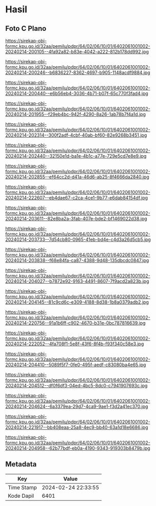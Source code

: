 # Hasil

## Foto C Plano

https://sirekap-obj-formc.kpu.go.id/32aa/pemilu/pdpr/64/02/06/10/01/6402061001002-20240214-200105--4fa92a82-b83e-4042-a222-812b178dd992.jpg

https://sirekap-obj-formc.kpu.go.id/32aa/pemilu/pdpr/64/02/06/10/01/6402061001002-20240214-200246--b6836227-8362-4697-b905-1148acdf9884.jpg

https://sirekap-obj-formc.kpu.go.id/32aa/pemilu/pdpr/64/02/06/10/01/6402061001002-20240214-200440--e6b56eb4-3036-4b71-b07f-65c770f3fad4.jpg

https://sirekap-obj-formc.kpu.go.id/32aa/pemilu/pdpr/64/02/06/10/01/6402061001002-20240214-201955--f29eb4bc-942f-4290-8a26-1ab78b7f4a1d.jpg

https://sirekap-obj-formc.kpu.go.id/32aa/pemilu/pdpr/64/02/06/10/01/6402061001002-20240214-202314--300f2adf-4cbf-40ab-bf60-82e9268b3451.jpg

https://sirekap-obj-formc.kpu.go.id/32aa/pemilu/pdpr/64/02/06/10/01/6402061001002-20240214-202440--32150e1d-ba1e-4b1c-a77e-729e5cd7e8e9.jpg

https://sirekap-obj-formc.kpu.go.id/32aa/pemilu/pdpr/64/02/06/10/01/6402061001002-20240214-202855--ef64cc2d-d41a-46d6-ab25-8f4666da2840.jpg

https://sirekap-obj-formc.kpu.go.id/32aa/pemilu/pdpr/64/02/06/10/01/6402061001002-20240214-222607--eb4dae67-c2ca-4ce1-9b77-e6dab84154df.jpg

https://sirekap-obj-formc.kpu.go.id/32aa/pemilu/pdpr/64/02/06/10/01/6402061001002-20240214-203611--82e8ba2a-3fab-407e-bde2-bf1469022d38.jpg

https://sirekap-obj-formc.kpu.go.id/32aa/pemilu/pdpr/64/02/06/10/01/6402061001002-20240214-203733--7d54cb80-0965-41eb-bd4e-c4d3a26d5cb5.jpg

https://sirekap-obj-formc.kpu.go.id/32aa/pemilu/pdpr/64/02/06/10/01/6402061001002-20240214-203838--f68e84fa-ca87-4388-9d48-135dbcdc0847.jpg

https://sirekap-obj-formc.kpu.go.id/32aa/pemilu/pdpr/64/02/06/10/01/6402061001002-20240214-204027--b7872e92-9163-4491-8607-7f9acd2a823b.jpg

https://sirekap-obj-formc.kpu.go.id/32aa/pemilu/pdpr/64/02/06/10/01/6402061001002-20240214-204145--81c9cd6c-e309-4188-8d38-1b8a0379adb2.jpg

https://sirekap-obj-formc.kpu.go.id/32aa/pemilu/pdpr/64/02/06/10/01/6402061001002-20240214-220756--91a1b6ff-c902-4670-b31e-0bc787816639.jpg

https://sirekap-obj-formc.kpu.go.id/32aa/pemilu/pdpr/64/02/06/10/01/6402061001002-20240214-222052--4fa708f1-5e8f-43f6-8f4b-f93f340c58e3.jpg

https://sirekap-obj-formc.kpu.go.id/32aa/pemilu/pdpr/64/02/06/10/01/6402061001002-20240214-204410--5089f5f7-0fe0-495f-aedf-c83080ba4e65.jpg

https://sirekap-obj-formc.kpu.go.id/32aa/pemilu/pdpr/64/02/06/10/01/6402061001002-20240214-204512--df0f6df3-04ed-4bc5-8dc0-c7941907693c.jpg

https://sirekap-obj-formc.kpu.go.id/32aa/pemilu/pdpr/64/02/06/10/01/6402061001002-20240214-204624--6a3379ea-29d7-4ca9-9ae1-f3d2a41ec370.jpg

https://sirekap-obj-formc.kpu.go.id/32aa/pemilu/pdpr/64/02/06/10/01/6402061001002-20240214-221917--bb408eaa-25a8-4ec9-bb40-63a1d18e6686.jpg

https://sirekap-obj-formc.kpu.go.id/32aa/pemilu/pdpr/64/02/06/10/01/6402061001002-20240214-204958--62b77bdf-eb0a-4190-9343-919303b8479b.jpg


## Metadata

| Key        | Value               |
| ---------- | ------------------- |
| Time Stamp | 2024-02-24 22:33:55 |
| Kode Dapil | 6401                |



